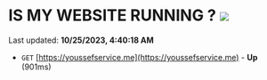 # IS MY WEBSITE RUNNING ? [![](https://img.shields.io/static/v1?label=Sponsor&message=%E2%9D%A4&logo=GitHub&color=%23fe8e86)](https://github.com/sponsors/<username>)

Last updated: **10/25/2023, 4:40:18 AM**

- `GET` [https://youssefservice.me](https://youssefservice.me) - **Up** (901ms)
